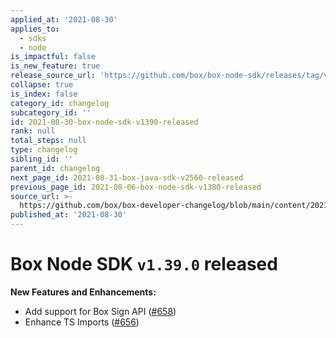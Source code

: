 ```yaml
---
applied_at: '2021-08-30'
applies_to:
  - sdks
  - node
is_impactful: false
is_new_feature: true
release_source_url: 'https://github.com/box/box-node-sdk/releases/tag/v1.39.0'
collapse: true
is_index: false
category_id: changelog
subcategory_id: ''
id: 2021-08-30-box-node-sdk-v1390-released
rank: null
total_steps: null
type: changelog
sibling_id: ''
parent_id: changelog
next_page_id: 2021-08-31-box-java-sdk-v2560-released
previous_page_id: 2021-08-06-box-node-sdk-v1380-released
source_url: >-
  https://github.com/box/box-developer-changelog/blob/main/content/2021/08-30-box-node-sdk-v1390-released.md
published_at: '2021-08-30'
---
```

# Box Node SDK `v1.39.0` released

**New Features and Enhancements:**

* Add support for Box Sign API ([#658][1])
* Enhance TS Imports ([#656][2])

[1]: https://github.com/box/box-node-sdk/pull/658

[2]: https://github.com/box/box-node-sdk/pull/656

